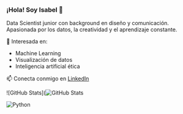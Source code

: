 ### ¡Hola! Soy Isabel 👋  
Data Scientist junior con background en diseño y comunicación.  
Apasionada por los datos, la creatividad y el aprendizaje constante.

🧠 Interesada en:  
- Machine Learning  
- Visualización de datos  
- Inteligencia artificial ética  

📫 Conecta conmigo en [LinkedIn](https://linkedin.com/in/tu-usuario)

![GitHub Stats](![GitHub Stats](https://github-readme-stats.vercel.app/api?username=IsaKnoT&show_icons=true)

![Python](https://img.shields.io/badge/Python-3776AB?style=for-the-badge&logo=python&logoColor=white)
